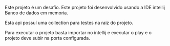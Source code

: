 Este projeto é um desafio.
Este projeto foi desenvolvido usando a IDE intellij
Banco de dados em memoria.

Esta api possuí uma collection para testes na raiz do projeto.

Para executar o projeto basta importar no intellij e executar o play e o projeto deve subir na porta configurada.

